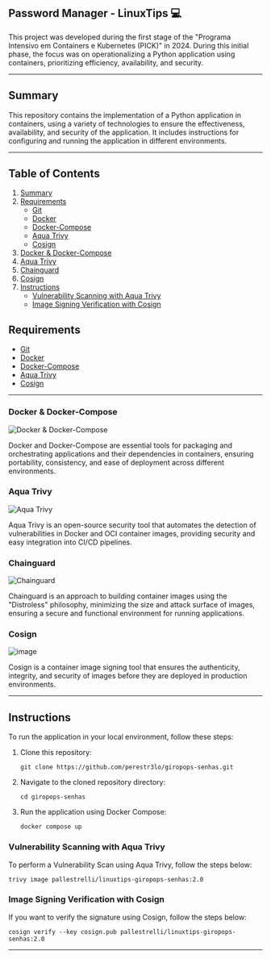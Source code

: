 ## Password Manager - LinuxTips 💻

This project was developed during the first stage of the "Programa Intensivo em Containers e Kubernetes (PICK)" in 2024. During this initial phase, the focus was on operationalizing a Python application using containers, prioritizing efficiency, availability, and security.

---

## Summary

This repository contains the implementation of a Python application in containers, using a variety of technologies to ensure the effectiveness, availability, and security of the application. It includes instructions for configuring and running the application in different environments.

---

## Table of Contents

1. [Summary](#summary)
2. [Requirements](#requirements)
    - [Git](#git)
    - [Docker](#docker)
    - [Docker-Compose](#docker-compose)
    - [Aqua Trivy](#aqua-trivy)
    - [Cosign](#cosign)
3. [Docker & Docker-Compose](#docker--docker-compose)
4. [Aqua Trivy](#aqua-trivy)
5. [Chainguard](#chainguard)
6. [Cosign](#cosign)
7. [Instructions](#instructions)
    - [Vulnerability Scanning with Aqua Trivy](#vulnerability-scanning-with-aqua-trivy)
    - [Image Signing Verification with Cosign](#image-signing-verification-with-cosign)


## Requirements

- [Git](https://git-scm.com/downloads)
- [Docker](https://docs.docker.com/get-docker/)
- [Docker-Compose](https://docs.docker.com/compose/install/)
- [Aqua Trivy](https://aquasecurity.github.io/trivy/v0.18.3/installation/)
- [Cosign](https://docs.sigstore.dev/system_config/installation/)

---

### Docker & Docker-Compose

![Docker & Docker-Compose](https://github.com/perestr3lo/giropops-senhas/assets/60358650/5b8167ef-3a96-4b7a-a631-38bb876eb40a)

Docker and Docker-Compose are essential tools for packaging and orchestrating applications and their dependencies in containers, ensuring portability, consistency, and ease of deployment across different environments.

### Aqua Trivy

![Aqua Trivy](https://github.com/perestr3lo/giropops-senhas/assets/60358650/5e8856e9-2a5c-47e5-bfeb-a34671845b32)

Aqua Trivy is an open-source security tool that automates the detection of vulnerabilities in Docker and OCI container images, providing security and easy integration into CI/CD pipelines.

### Chainguard

![Chainguard](https://github.com/perestr3lo/giropops-senhas/assets/60358650/3be9c340-f268-4f29-8f56-408cf481abc3)

Chainguard is an approach to building container images using the "Distroless" philosophy, minimizing the size and attack surface of images, ensuring a secure and functional environment for running applications.

### Cosign

![image](https://github.com/perestr3lo/giropops-senhas/assets/60358650/d6fdfdf1-b8bd-495e-8990-300ca707f383)

Cosign is a container image signing tool that ensures the authenticity, integrity, and security of images before they are deployed in production environments.

---

## Instructions

To run the application in your local environment, follow these steps:

1. Clone this repository:
   ```
   git clone https://github.com/perestr3lo/giropops-senhas.git
   ```

2. Navigate to the cloned repository directory:
   ```
   cd giropops-senhas
   ```

3. Run the application using Docker Compose:
   ```
   docker compose up
   ```

### Vulnerability Scanning with Aqua Trivy

To perform a Vulnerability Scan using Aqua Trivy, follow the steps below:
```
trivy image pallestrelli/linuxtips-giropops-senhas:2.0
```

### Image Signing Verification with Cosign

If you want to verify the signature using Cosign, follow the steps below:
```
cosign verify --key cosign.pub pallestrelli/linuxtips-giropops-senhas:2.0
```
   
--- 
